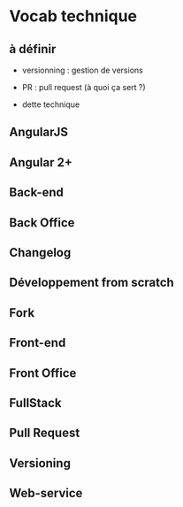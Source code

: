 # Vocab technique 

## à définir 

- versionning : gestion de versions

- PR : pull request (à quoi ça sert ?)

- dette technique


## AngularJS

## Angular 2+

## Back-end

## Back Office

## Changelog

## Développement from scratch

## Fork


## Front-end

## Front Office

## FullStack

## Pull Request

## Versioning

## Web-service